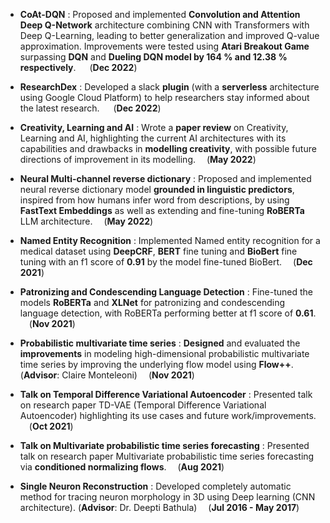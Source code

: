 - **CoAt-DQN** : Proposed and implemented **Convolution and Attention Deep
Q-Network** architecture combining CNN with Transformers with Deep
Q-Learning, leading to better generalization and improved Q-value
approximation. Improvements were tested using **Atari Breakout Game**
surpassing **DQN** and **Dueling DQN model by 164 % and 12.38 %
respectively**.     &emsp; (**Dec 2022**)

- **ResearchDex** : Developed a slack **plugin** (with a **serverless**
architecture using Google Cloud Platform) to help researchers stay
informed about the latest research. &emsp; (**Dec 2022**)

- **Creativity, Learning and AI** : Wrote a **paper review** on
Creativity, Learning and AI, highlighting the current AI architectures
with its capabilities and drawbacks in **modelling creativity**, with
possible future directions of improvement in its modelling. &emsp;(**May 2022**)

- **Neural Multi-channel reverse dictionary** : Proposed and implemented
neural reverse dictionary model **grounded in linguistic predictors**,
inspired from how humans infer word from descriptions, by using
**FastText Embeddings** as well as extending and fine-tuning **RoBERTa**
LLM architecture. &emsp;(**May 2022**)

- **Named Entity Recognition** : Implemented Named entity recognition for
a medical dataset using **DeepCRF**, **BERT** fine tuning and
**BioBert** fine tuning with an f1 score of **0.91** by the model
fine-tuned BioBert. &emsp;(**Dec 2021**)

- **Patronizing and Condescending Language Detection** : Fine-tuned the
models **RoBERTa** and **XLNet** for patronizing and condescending
language detection, with RoBERTa performing better at f1 score of
**0.61**. &emsp;(**Nov 2021**)

- **Probabilistic multivariate time series** : **Designed** and evaluated
the **improvements** in modeling high-dimensional probabilistic
multivariate time series by improving the underlying flow model using
**Flow++**. (**Advisor**: Claire Monteleoni) &emsp;(**Nov 2021**)

- **Talk on Temporal Difference Variational Autoencoder** : Presented talk
on research paper TD-VAE (Temporal Difference Variational Autoencoder)
highlighting its use cases and future work/improvements. &emsp;(**Oct 2021**)

- **Talk on Multivariate probabilistic time series forecasting** :
Presented talk on research paper Multivariate probabilistic time series
forecasting via **conditioned normalizing flows**. &emsp;(**Aug 2021**)

- **Single Neuron Reconstruction** : Developed completely automatic method
for tracing neuron morphology in 3D using Deep learning (CNN
architecture). (**Advisor**: Dr. Deepti Bathula) &emsp;(**Jul 2016 - May 2017**)
